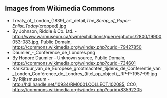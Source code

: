 ## Images from Wikimedia Commons
* Treaty_of_London_(1839)_art_detail,_The_Scrap_of_Paper_-_Enlist_Today_(cropped).jpg
 * By Johnson, Riddle & Co. Ltd. - http://www.warmuseum.ca/cwm/exhibitions/guerre/photos/2800/19900053-083.jpg, Public Domain, https://commons.wikimedia.org/w/index.php?curid=79427850
* Daumier_-_Conference_de_Londres.png
 * By Honoré Daumier - Unknown source, Public Domain, https://commons.wikimedia.org/w/index.php?curid=734601
* Karikatuur_van_de_Europese_grootmachten_tijdens_de_Conferentie_van_Londen_Conférence_de_Londres_(titel_op_object),_RP-P-1957-99.jpg
 * By Rijksmuseum - http://hdl.handle.net/10934/RM0001.COLLECT.102085, CC0, https://commons.wikimedia.org/w/index.php?curid=83592205